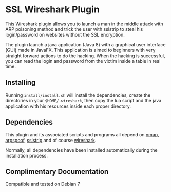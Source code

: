 # SSL Wireshark Plugin

This Wireshark plugin allows you to launch a man in the middle attack with ARP poisoning method and trick the user with sslstrip to steal his login/password on websites without the SSL encryption.

The plugin launch a java application (Java 8) with a graphical user interface (GUI) made in JavaFX.
This application is aimed to beginners with very straight forward actions to do the hacking. When the hacking is successful, you can read the login and password from the victim inside a table in real time.

## Installing

Running `install/install.sh` will install the dependencies, create the directories in your `$HOME/.wireshark`, then copy the lua script and the java application with his resources inside each proper directory.

## Dependencies

This plugin and its associated scripts and programs all depend on [nmap](http://nmap.org/), [arpspoof](http://www.monkey.org/~dugsong/dsniff/), [sslstrip](http://www.thoughtcrime.org/software/sslstrip/) and of course [wireshark](https://www.wireshark.org/).

Normally, all dependencies have been installed automatically during the installation process.

## Complimentary Documentation

Compatible and tested on Debian 7

